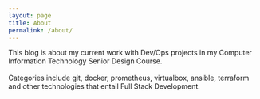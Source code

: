```yaml
---
layout: page
title: About
permalink: /about/
---
```


This blog is about my current work with Dev/Ops projects in my Computer Information Technology Senior Design Course.  
<br>Categories include git, docker, prometheus, virtualbox, ansible, terraform and other technologies that entail Full Stack Development.


